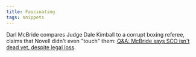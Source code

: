 ```yaml
---
title: Fascinating
tags: snippets
---
```


Darl McBride compares Judge Dale Kimball to a corrupt boxing referee, claims that Novell didn't even "touch" them: [Q&A: McBride says SCO isn't dead yet, despite legal loss](http://www.computerworld.com/action/article.do?command=viewArticleBasic&articleId=9034798 "Q&A: McBride says SCO isn't dead yet, despite legal loss").
